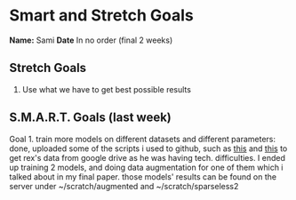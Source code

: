 # Smart and Stretch Goals

**Name:** Sami
**Date** In no order (final 2 weeks)

## Stretch Goals

1. Use what we have to get best possible results



## S.M.A.R.T. Goals (last week)  

Goal 1. train more models on different datasets and different parameters:  
done, uploaded some of the scripts i used to github, such as [this](https://github.com/yuanzhou15/capstone-weather/blob/master/sam/run_pix2pix/r.sh) and [this](https://github.com/yuanzhou15/capstone-weather/blob/master/sam/run_pix2pix/downloadzip.py) to get rex's data from google drive as he was having tech. difficulties.
I ended up training 2 models, and doing data augmentation for one of them which i talked about in my final paper.
those models' results can be found on the server under ~/scratch/augmented and ~/scratch/sparseless2